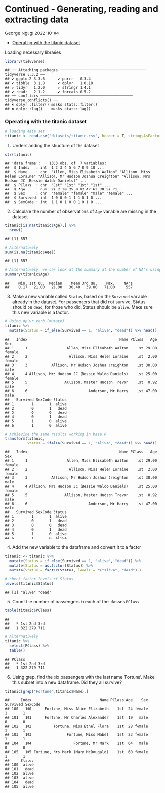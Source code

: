 Continued - Generating, reading and extracting data
================
George Ngugi
2022-10-04

-   <a href="#operating-with-the-titanic-dataset"
    id="toc-operating-with-the-titanic-dataset">Operating with the titanic
    dataset</a>

Loading necessary libraries

``` r
library(tidyverse)
```

    ## ── Attaching packages ─────────────────────────────────────── tidyverse 1.3.2 ──
    ## ✔ ggplot2 3.3.6      ✔ purrr   0.3.4 
    ## ✔ tibble  3.1.8      ✔ dplyr   1.0.10
    ## ✔ tidyr   1.2.0      ✔ stringr 1.4.1 
    ## ✔ readr   2.1.2      ✔ forcats 0.5.2 
    ## ── Conflicts ────────────────────────────────────────── tidyverse_conflicts() ──
    ## ✖ dplyr::filter() masks stats::filter()
    ## ✖ dplyr::lag()    masks stats::lag()

### Operating with the titanic dataset

``` r
# loading data set
titanic <- read.csv("datasets/titanic.csv", header = T, stringsAsFactors = F)
```

1.  Understanding the structure of the dataset

``` r
str(titanic)
```

    ## 'data.frame':    1313 obs. of  7 variables:
    ##  $ Index   : int  1 2 3 4 5 6 7 8 9 10 ...
    ##  $ Name    : chr  "Allen, Miss Elisabeth Walton" "Allison, Miss Helen Loraine" "Allison, Mr Hudson Joshua Creighton" "Allison, Mrs Hudson JC (Bessie Waldo Daniels)" ...
    ##  $ PClass  : chr  "1st" "1st" "1st" "1st" ...
    ##  $ Age     : num  29 2 30 25 0.92 47 63 39 58 71 ...
    ##  $ Sex     : chr  "female" "female" "male" "female" ...
    ##  $ Survived: int  1 0 0 0 1 1 1 0 1 0 ...
    ##  $ SexCode : int  1 1 0 1 0 0 1 0 1 0 ...

2.  Calculate the number of observations of `Age` variable are missing
    in the dataset

``` r
titanic[is.na(titanic$Age),] %>% 
  nrow()
```

    ## [1] 557

``` r
# Alternatively 
sum(is.na(titanic$Age))
```

    ## [1] 557

``` r
# Alternatively, we can look at the summary at the number of NA's using the summary function
summary(titanic$Age)
```

    ##    Min. 1st Qu.  Median    Mean 3rd Qu.    Max.    NA's 
    ##    0.17   21.00   28.00   30.40   39.00   71.00     557

3.  Make a new variable called `Status`, based on the `Survived`
    variable already in the dataset. For passengers that did not
    survive, Status should be `dead`, for those who did, Status should
    be `alive`. Make sure this new variable is a factor.

``` r
# Using dplyr verb (mutate)
titanic %>% 
  mutate(Status = if_else(Survived == 1, "alive", "dead")) %>% head()
```

    ##   Index                                          Name PClass   Age    Sex
    ## 1     1                  Allen, Miss Elisabeth Walton    1st 29.00 female
    ## 2     2                   Allison, Miss Helen Loraine    1st  2.00 female
    ## 3     3           Allison, Mr Hudson Joshua Creighton    1st 30.00   male
    ## 4     4 Allison, Mrs Hudson JC (Bessie Waldo Daniels)    1st 25.00 female
    ## 5     5                 Allison, Master Hudson Trevor    1st  0.92   male
    ## 6     6                            Anderson, Mr Harry    1st 47.00   male
    ##   Survived SexCode Status
    ## 1        1       1  alive
    ## 2        0       1   dead
    ## 3        0       0   dead
    ## 4        0       1   dead
    ## 5        1       0  alive
    ## 6        1       0  alive

``` r
# Achieving the same results working in base R
transform(titanic, 
          Status = ifelse(Survived == 1, "alive", "dead")) %>% head()
```

    ##   Index                                          Name PClass   Age    Sex
    ## 1     1                  Allen, Miss Elisabeth Walton    1st 29.00 female
    ## 2     2                   Allison, Miss Helen Loraine    1st  2.00 female
    ## 3     3           Allison, Mr Hudson Joshua Creighton    1st 30.00   male
    ## 4     4 Allison, Mrs Hudson JC (Bessie Waldo Daniels)    1st 25.00 female
    ## 5     5                 Allison, Master Hudson Trevor    1st  0.92   male
    ## 6     6                            Anderson, Mr Harry    1st 47.00   male
    ##   Survived SexCode Status
    ## 1        1       1  alive
    ## 2        0       1   dead
    ## 3        0       0   dead
    ## 4        0       1   dead
    ## 5        1       0  alive
    ## 6        1       0  alive

4.  Add the new variable to the dataframe and convert it to a factor

``` r
titanic <- titanic %>% 
  mutate(Status = if_else(Survived == 1, "alive", "dead")) %>%
  mutate(Status = as.factor(Status)) %>% 
  mutate(Status = factor(Status, levels = c("alive", "dead")))

# check factor levels of Status
levels(titanic$Status)
```

    ## [1] "alive" "dead"

5.  Count the number of passengers in each of the classes `PClass`

``` r
table(titanic$PClass)
```

    ## 
    ##   * 1st 2nd 3rd 
    ##   1 322 279 711

``` r
# Alternatively
titanic %>% 
  select(PClass) %>% 
  table()
```

    ## PClass
    ##   * 1st 2nd 3rd 
    ##   1 322 279 711

6.  Using grep, find the six passengers with the last name ’Fortune’.
    Make this subset into a new dataframe. Did they all survive?

``` r
titanic[grep("Fortune",titanic$Name),]
```

    ##     Index                               Name PClass Age    Sex Survived SexCode
    ## 100   100      Fortune, Miss Alice Elizabeth    1st  24 female        1       1
    ## 101   101      Fortune, Mr Charles Alexander    1st  19   male        0       0
    ## 102   102          Fortune, Miss Ethel Flora    1st  28 female        1       1
    ## 103   103                Fortune, Miss Mabel    1st  23 female        1       1
    ## 104   104                   Fortune, Mr Mark    1st  64   male        0       0
    ## 105   105 Fortune, Mrs Mark (Mary McDougald)    1st  60 female        1       1
    ##     Status
    ## 100  alive
    ## 101   dead
    ## 102  alive
    ## 103  alive
    ## 104   dead
    ## 105  alive
